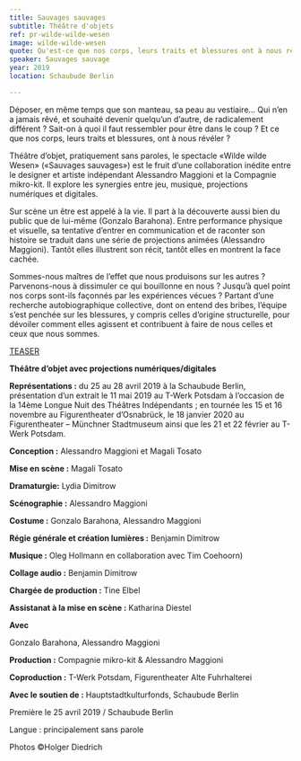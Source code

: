 ```yaml
---
title: Sauvages sauvages
subtitle: Théâtre d'objets
ref: pr-wilde-wilde-wesen
image: wilde-wilde-wesen
quote: Qu'est-ce que nos corps, leurs traits et blessures ont à nous révéler?
speaker: Sauvages sauvage
year: 2019
location: Schaubude Berlin

---
```


Déposer, en même temps que son manteau, sa peau au vestiaire… Qui n’en a jamais rêvé, et souhaité devenir quelqu’un d’autre, de radicalement différent ? Sait-on à quoi il faut ressembler pour être dans le coup ? Et ce que nos corps, leurs traits et blessures, ont à nous révéler ? 

Théâtre d’objet, pratiquement sans paroles, le spectacle «Wilde wilde Wesen» («Sauvages sauvages») est le fruit d’une collaboration inédite entre le designer et artiste indépendant Alessandro Maggioni et la Compagnie mikro-kit. Il explore les synergies entre jeu, musique, projections numériques et digitales.

Sur scène un être est appelé à la vie. Il part à la découverte aussi bien du public que de lui-même (Gonzalo Barahona). Entre performance physique et visuelle, sa tentative d’entrer en communication et de raconter son histoire se traduit dans une série de projections animées (Alessandro Maggioni). Tantôt elles illustrent son récit, tantôt elles en montrent la face cachée.

Sommes-nous maîtres de l’effet que nous produisons sur les autres ? Parvenons-nous à dissimuler ce qui bouillonne en nous ? Jusqu’à quel point nos corps sont-ils façonnés par les expériences vécues ? Partant d’une recherche autobiographique collective, dont on entend des bribes, l’équipe s’est penchée sur les blessures, y compris celles d’origine structurelle, pour dévoiler comment elles agissent et contribuent à faire de nous celles et ceux que nous sommes. 


[TEASER](https://vimeo.com/332331971) 

**Théâtre d’objet avec projections numériques/digitales**

**Représentations :** du 25 au 28 avril 2019 à la Schaubude Berlin, présentation d’un extrait le 11 mai 2019 au T-Werk Potsdam à l’occasion de la 14ème Longue Nuit des Théâtres Indépendants ; en tournée les 15 et 16 novembre au Figurentheater d’Osnabrück, le 18 janvier 2020 au Figurentheater – Münchner Stadtmuseum ainsi que les 21 et 22 février au T-Werk Potsdam.

**Conception :** Alessandro Maggioni et Magali Tosato

**Mise en scène :** Magali Tosato

**Dramaturgie:** Lydia Dimitrow

**Scénographie :** Alessandro Maggioni

**Costume :** Gonzalo Barahona, Alessandro Maggioni

**Régie générale et création lumières :** Benjamin Dimitrow

**Musique :** Oleg Hollmann en collaboration avec Tim Coehoorn)

**Collage audio :** Benjamin Dimitrow

**Chargée de production :** Tine Elbel

**Assistanat à la mise en scène :** Katharina Diestel


**Avec**

Gonzalo Barahona, Alessandro Maggioni

**Production :** Compagnie mikro-kit & Alessandro Maggioni

**Coproduction :** T-Werk Potsdam, Figurentheater Alte Fuhrhalterei

**Avec le soutien de :** Hauptstadtkulturfonds, Schaubude Berlin


Première le 25 avril 2019 / Schaubude Berlin

Langue : principalement sans parole

Photos ©Holger Diedrich

